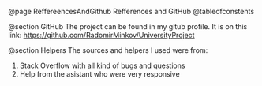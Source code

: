 @page ReffereencesAndGithub Refferences and GitHub
@tableofconstents

@section GitHub
The project can be found in my gitub profile.
It is on this link: https://github.com/RadomirMinkov/UniversityProject

@section Helpers
The sources and helpers I used were from:
1. Stack Overflow with all kind of bugs and questions
2. Help from the asistant who were very responsive